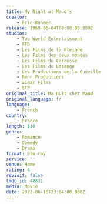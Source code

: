```yaml
---
title: My Night at Maud's
creator:
    - Éric Rohmer
release: 1969-06-04T00:00:00.000Z
studios:
    - Two World Entertainment
    - FFD
    - Les Films de la Pléiade
    - Les Films des deux mondes
    - Les Films du Carrosse
    - Les Films du Losange
    - Les Productions de la Guéville
    - Renn Productions
    - Simar Films
    - SFP
original_title: Ma nuit chez Maud
original_language: fr
language:
    - French
country:
    - France
length: 110
genre:
    - Romance
    - Comedy
    - Drama
format: Blu-ray
service: ''
venue: Home
rating: 4
revisit: false
tmdb_id: 48831
media: Movie
date: 2022-06-16T23:04:00.000Z
---
```

